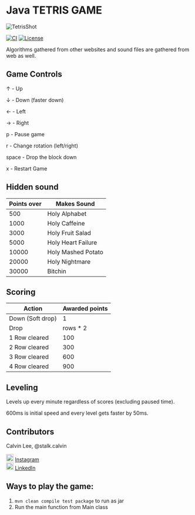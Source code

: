 # Java TETRIS GAME

![TetrisShot](https://stalk-calvin.github.io/img/tetris.png)

[![CI](https://api.travis-ci.org/stalk-calvin/tetris-game.svg?branch=master)](https://travis-ci.org/stalk-calvin/tetris-game)
[![License](http://img.shields.io/:license-Apache%202-red.svg)](http://www.apache.org/licenses/LICENSE-2.0.txt)

Algorithms gathered from other websites and sound files are gathered from web as well.

## Game Controls

↑ - Up

↓ - Down (faster down)

← - Left

→ - Right

p - Pause game

r - Change rotation (left/right)

space - Drop the block down

x - Restart Game

## Hidden sound

| Points over | Makes Sound        |
|-------------|--------------------|
| 500         | Holy Alphabet      |
| 1000        | Holy Caffeine      |
| 3000        | Holy Fruit Salad   |
| 5000        | Holy Heart Failure |
| 10000       | Holy Mashed Potato |
| 20000       | Holy Nightmare     |
| 30000       | Bitchin            |

## Scoring

| Action           | Awarded points     |
|------------------|--------------------|
| Down (Soft drop) | 1                  |
| Drop             | rows * 2           |
| 1 Row cleared    | 100                |
| 2 Row cleared    | 300                |
| 3 Row cleared    | 600                |
| 4 Row cleared    | 900                |

## Leveling

Levels up every minute regardless of scores (excluding paused time). 

600ms is initial speed and every level gets faster by 50ms. 

## Contributors

Calvin Lee, @stalk.calvin

<a href="https://www.instagram.com/stalk.calvin/"><img alt="Add me to Instagram" src="http://icons.iconarchive.com/icons/uiconstock/socialmedia/128/Instagram-icon.png" height="20px" width="20px"/></a> <span><a href="https://www.instagram.com/stalk.calvin/">Instagram</a></span>
<br/>
<a href="https://www.linkedin.com/in/stalkme"><img alt="Add me to Linkedin" src="https://image.freepik.com/free-icon/linkedin-logo_318-50643.jpg" height="20px" width="20px"/></a> <span><a href="https://www.linkedin.com/in/stalkme">LinkedIn</a></span>

## Ways to play the game:

1. `mvn clean compile test package` to run as jar
2. Run the main function from Main class
